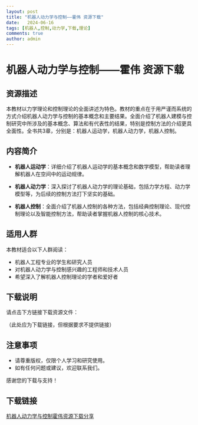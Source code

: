 ```yaml
---
layout: post
title: "机器人动力学与控制——霍伟 资源下载"
date:   2024-06-16
tags: [机器人,控制,动力学,下载,理论]
comments: true
author: admin
---
```

# 机器人动力学与控制——霍伟 资源下载

## 资源描述

本教材以力学理论和控制理论的全面讲述为特色。教材的重点在于用严谨而系统的方式介绍机器人动力学与控制的基本概念和主要结果。全面介绍了机器人建模与控制研究中所涉及的基本概念、算法和有代表性的结果，特别是控制方法的介绍更具全面性。全书共3章，分别是：机器人运动学，机器人动力学，机器人控制。

## 内容简介

- **机器人运动学**：详细介绍了机器人运动学的基本概念和数学模型，帮助读者理解机器人在空间中的运动规律。
  
- **机器人动力学**：深入探讨了机器人动力学的理论基础，包括力学方程、动力学模型等，为后续的控制方法打下坚实的基础。

- **机器人控制**：全面介绍了机器人控制的各种方法，包括经典控制理论、现代控制理论以及智能控制方法，帮助读者掌握机器人控制的核心技术。

## 适用人群

本教材适合以下人群阅读：

- 机器人工程专业的学生和研究人员
- 对机器人动力学与控制感兴趣的工程师和技术人员
- 希望深入了解机器人控制理论的学者和爱好者

## 下载说明

请点击下方链接下载资源文件：

（此处应为下载链接，但根据要求不提供链接）

## 注意事项

- 请尊重版权，仅限个人学习和研究使用。
- 如有任何问题或建议，欢迎联系我们。

感谢您的下载与支持！

## 下载链接

[机器人动力学与控制霍伟资源下载分享](https://pan.quark.cn/s/16d0d549dae1)